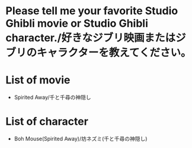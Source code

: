 # Please tell me your favorite Studio Ghibli movie or Studio Ghibli character./好きなジブリ映画またはジブリのキャラクターを教えてください。

# List of movie
- Spirited Away/千と千尋の神隠し

# List of character
- Boh Mouse(Spirited Away)/坊ネズミ(千と千尋の神隠し)
